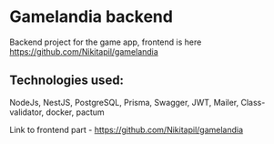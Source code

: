 # Gamelandia backend
 
 Backend project for the game app, frontend is here https://github.com/Nikitapil/gamelandia
 
## Technologies used: 
NodeJs, NestJS, PostgreSQL, Prisma, Swagger, JWT, Mailer, Class-validator, docker, pactum

Link to frontend part - https://github.com/Nikitapil/gamelandia 
